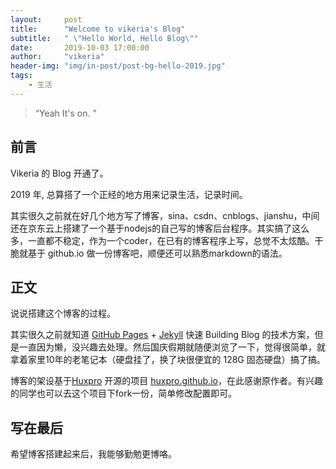 ```yaml
---
layout:     post
title:      "Welcome to vikeria's Blog"
subtitle:   " \"Hello World, Hello Blog\""
date:       2019-10-03 17:00:00
author:     "vikeria"
header-img: "img/in-post/post-bg-hello-2019.jpg"
tags:
    - 生活
---
```


> “Yeah It's on. ”


## 前言

Vikeria 的 Blog 开通了。

2019 年, 总算搭了一个正经的地方用来记录生活，记录时间。

其实很久之前就在好几个地方写了博客，sina、csdn、cnblogs、jianshu，中间还在京东云上搭建了一个基于nodejs的自己写的博客后台程序。其实搞了这么多，一直都不稳定，作为一个coder，在已有的博客程序上写，总觉不太炫酷。干脆就基于  github.io 做一份博客吧，顺便还可以熟悉markdown的语法。

## 正文

说说搭建这个博客的过程。

其实很久之前就知道 [GitHub Pages](https://pages.github.com/) + [Jekyll](http://jekyllrb.com/) 快速 Building Blog 的技术方案，但是一直因为懒，没兴趣去处理。然后国庆假期就随便浏览了一下，觉得很简单，就拿着家里10年的老笔记本（硬盘挂了，换了块很便宜的 128G 固态硬盘）搞了搞。

博客的架设基于[Huxpro](https://github.com/Huxpro) 开源的项目 [huxpro.github.io](https://github.com/huxpro/huxpro.github.io/)，在此感谢原作者。有兴趣的同学也可以去这个项目下fork一份，简单修改配置即可。

## 写在最后

希望博客搭建起来后，我能够勤勉更博咯。